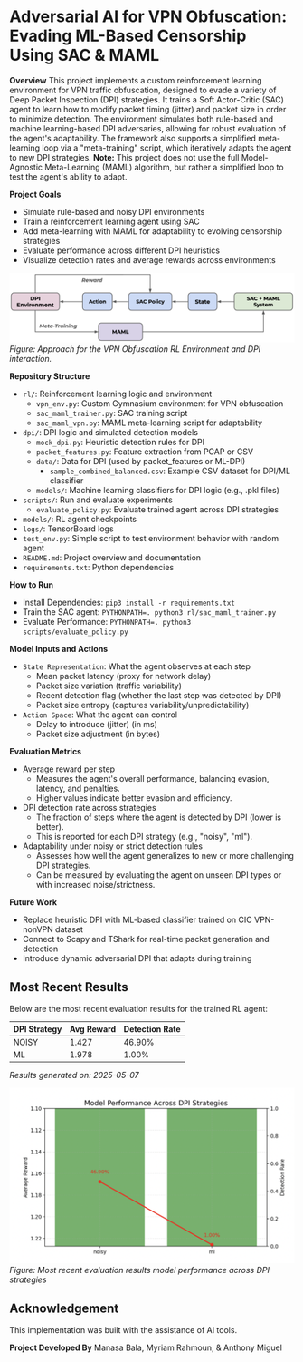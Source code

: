 # Adversarial AI for VPN Obfuscation: Evading ML-Based Censorship Using SAC & MAML

**Overview**
This project implements a custom reinforcement learning environment for VPN traffic obfuscation, designed to evade a variety of Deep Packet Inspection (DPI) strategies. It trains a Soft Actor-Critic (SAC) agent to learn how to modify packet timing (jitter) and packet size in order to minimize detection. The environment simulates both rule-based and machine learning-based DPI adversaries, allowing for robust evaluation of the agent's adaptability. The framework also supports a simplified meta-learning loop via a "meta-training" script, which iteratively adapts the agent to new DPI strategies. **Note:** This project does not use the full Model-Agnostic Meta-Learning (MAML) algorithm, but rather a simplified loop to test the agent's ability to adapt.

**Project Goals**

- Simulate rule-based and noisy DPI environments
- Train a reinforcement learning agent using SAC
- Add meta-learning with MAML for adaptability to evolving censorship strategies
- Evaluate performance across different DPI heuristics
- Visualize detection rates and average rewards across environments

![Approach Model](images/Approach_Model.png)
_Figure: Approach for the VPN Obfuscation RL Environment and DPI interaction._

**Repository Structure**

- `rl/`: Reinforcement learning logic and environment
  - `vpn_env.py`: Custom Gymnasium environment for VPN obfuscation
  - `sac_maml_trainer.py`: SAC training script
  - `sac_maml_vpn.py`: MAML meta-learning script for adaptability
- `dpi/`: DPI logic and simulated detection models
  - `mock_dpi.py`: Heuristic detection rules for DPI
  - `packet_features.py`: Feature extraction from PCAP or CSV
  - `data/`: Data for DPI (used by packet_features or ML-DPI)
    - `sample_combined_balanced.csv`: Example CSV dataset for DPI/ML classifier
  - `models/`: Machine learning classifiers for DPI logic (e.g., .pkl files)
- `scripts/`: Run and evaluate experiments
  - `evaluate_policy.py`: Evaluate trained agent across DPI strategies
- `models/`: RL agent checkpoints 
- `logs/`: TensorBoard logs
- `test_env.py`: Simple script to test environment behavior with random agent
- `README.md`: Project overview and documentation
- `requirements.txt`: Python dependencies

**How to Run**

- Install Dependencies: `pip3 install -r requirements.txt`
- Train the SAC agent: `PYTHONPATH=. python3 rl/sac_maml_trainer.py`
- Evaluate Performance: `PYTHONPATH=. python3 scripts/evaluate_policy.py`

**Model Inputs and Actions**

- `State Representation`: What the agent observes at each step
  - Mean packet latency (proxy for network delay)
  - Packet size variation (traffic variability)
  - Recent detection flag (whether the last step was detected by DPI)
  - Packet size entropy (captures variability/unpredictability)
- `Action Space`: What the agent can control
  - Delay to introduce (jitter) (in ms)
  - Packet size adjustment (in bytes)

**Evaluation Metrics**

- Average reward per step
  - Measures the agent's overall performance, balancing evasion, latency, and penalties.
  - Higher values indicate better evasion and efficiency.
- DPI detection rate across strategies
  - The fraction of steps where the agent is detected by DPI (lower is better).
  - This is reported for each DPI strategy (e.g., "noisy", "ml").
- Adaptability under noisy or strict detection rules
  - Assesses how well the agent generalizes to new or more challenging DPI strategies.
  - Can be measured by evaluating the agent on unseen DPI types or with increased noise/strictness.

**Future Work**

- Replace heuristic DPI with ML-based classifier trained on CIC VPN-nonVPN dataset
- Connect to Scapy and TShark for real-time packet generation and detection
- Introduce dynamic adversarial DPI that adapts during training

## Most Recent Results

Below are the most recent evaluation results for the trained RL agent:

| DPI Strategy | Avg Reward | Detection Rate |
| ------------ | ---------- | -------------- |
| NOISY        | 1.427      | 46.90%         |
| ML           | 1.978      | 1.00%          |

_Results generated on: 2025-05-07_

![Most Recent Results](images/Eval_Results_2025-05-07.png)
_Figure: Most recent evaluation results model performance across DPI strategies_

## Acknowledgement
This implementation was built with the assistance of AI tools.

**Project Developed By**
Manasa Bala, Myriam Rahmoun, & Anthony Miguel

